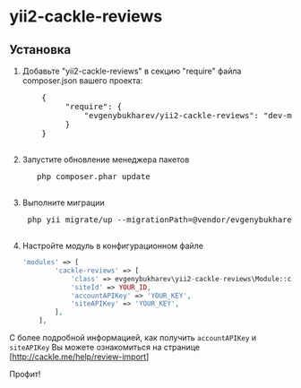 yii2-cackle-reviews
===========

Установка
-------------
1. Добавьте "yii2-cackle-reviews" в секцию "require" файла composer.json вашего проекта:
    <pre>
       {
            "require": {
                "evgenybukharev/yii2-cackle-reviews": "dev-master"
            }
       }
    </pre>
2. Запустите обновление менеджера пакетов 
    <pre>
      php composer.phar update
    </pre>

3. Выполните миграции
    <pre>
    php yii migrate/up --migrationPath=@vendor/evgenybukharev/yii2-cackle-reviews/migrations
    </pre>

4. Настройте модуль в конфигурационном файле
    ```php
    'modules' => [
            'cackle-reviews' => [
                'class' => evgenybukharev\yii2-cackle-reviews\Module::className(),
                'siteId' => YOUR_ID,
                'accountAPIKey' => 'YOUR_KEY',
                'siteAPIKey' => 'YOUR_KEY',
            ],
        ],
    ```
С более подробной информацией, как получить `accountAPIKey` и `siteAPIKey` Вы можете ознакомиться на странице [http://cackle.me/help/review-import]

Профит!
